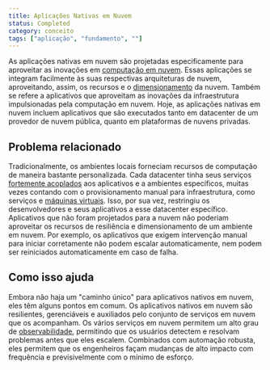 ```yaml
---
title: Aplicações Nativas em Nuvem
status: Completed
category: conceito
tags: ["aplicação", "fundamento", ""]
---
```


As aplicações nativas em nuvem são projetadas especificamente para aproveitar as inovações em [computação em nuvem](/pt-br/cloud-computing/). Essas aplicações se integram facilmente às suas respectivas arquiteturas de nuvem, aproveitando, assim, os recursos e o [dimensionamento](/scalability/) da nuvem. Também se refere a aplicativos que aproveitam as inovações da infraestrutura impulsionadas pela computação em nuvem. Hoje, as aplicações nativas em nuvem incluem aplicativos que são executados tanto em datacenter de um provedor de nuvem pública, quanto em plataformas de nuvens privadas.

## Problema relacionado

Tradicionalmente, os ambientes locais forneciam recursos de computação de maneira bastante personalizada. Cada datacenter tinha seus serviços [fortemente acoplados](/pt-br/tightly-coupled-architecture/) aos aplicativos e a ambientes específicos, muitas vezes contando com o provisionamento manual para infraestrutura, como serviços e [máquinas virtuais](/pt-br/virtual-machine/). Isso, por sua vez, restringiu os desenvolvedores e seus aplicativos a esse datacenter específico. Aplicativos que não foram projetados para a nuvem não poderiam aproveitar os recursos de resiliência e dimensionamento de um ambiente em nuvem. Por exemplo, os aplicativos que exigem intervenção manual para iniciar corretamente não podem escalar automaticamente, nem podem ser reiniciados automaticamente em caso de falha.

## Como isso ajuda

Embora não haja um "caminho único" para aplicativos nativos em nuvem, eles têm alguns pontos em comum. Os aplicativos nativos em nuvem são resilientes, gerenciáveis e auxiliados pelo conjunto de serviços em nuvem que os acompanham. Os vários serviços em nuvem permitem um alto grau de [observabilidade](/observability/), permitindo que os usuários detectem e resolvam problemas antes que eles escalem. Combinados com automação robusta, eles permitem que os engenheiros façam mudanças de alto impacto com frequência e previsivelmente com o mínimo de esforço.
